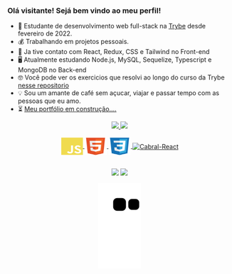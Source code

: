 ### Olá visitante! Sejá bem vindo ao meu perfil!

- 🌱 Estudante de desenvolvimento web full-stack na [Trybe](https://www.betrybe.com/) desde fevereiro de 2022.
- 💰 Trabalhando em projetos pessoais.
- 🎨 Ja tive contato com React, Redux, CSS e Tailwind no Front-end
- 🖥️ Atualmente estudando Node.js, MySQL, Sequelize, Typescript e MongoDB no Back-end
- 🤓 Você pode ver os exercicios que resolvi ao longo do curso da Trybe [nesse repositorio](https://github.com/GusCabraal/trybe-exercises)
- 💡 Sou um amante de café sem açucar, viajar e passar tempo com as pessoas que eu amo.
- ⏳ [Meu portfólio em construção....](https://guscabraal.github.io/)


<div align="center">
  <a href="https://github.com/GusCabraal">
  <img height="150em" src="https://github-readme-stats.vercel.app/api?username=GusCabraal&show_icons=true&theme=dracula&include_all_commits=true&count_private=true"/>
  <img height="150em" src="https://github-readme-stats.vercel.app/api/top-langs/?username=GusCabraal&layout=compact&langs_count=7&theme=dracula"/>
</div>
  <div style="display: inline_block" align="center"><br>
  <img align="center" alt="Cabral-Js" height="40" width="50" src="https://raw.githubusercontent.com/devicons/devicon/master/icons/javascript/javascript-plain.svg">
  <img align="center" alt="Cabral-HTML" height="40" width="50" src="https://raw.githubusercontent.com/devicons/devicon/master/icons/html5/html5-original.svg">
  <img align="center" alt="Cabral-CSS" height="40" width="50" src="https://raw.githubusercontent.com/devicons/devicon/master/icons/css3/css3-original.svg">
  <img align="center" alt="Cabral-React" height="40" width="50" src="https://cdn.jsdelivr.net/gh/devicons/devicon/icons/react/react-original.svg">
</div>
  
  ##
  
  <div align="center"> 
  <a href="https://www.linkedin.com/in/guscabraal/" target="_blank"><img src="https://img.shields.io/badge/-LinkedIn-%230077B5?style=for-the-badge&logo=linkedin&logoColor=white" target="_blank"></a> 
  <a href = "mailto:gustavocabral97@hotmail.com"><img src="https://img.shields.io/badge/Microsoft_Outlook-0078D4?style=for-the-badge&logo=microsoft-outlook&logoColor=white" target="_blank"></a>

 
  ![Snake animation](https://github.com/GusCabraal/GusCabraal/blob/output/github-contribution-grid-snake.svg)
 
</div>
